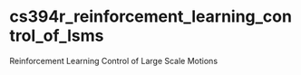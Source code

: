 # cs394r_reinforcement_learning_control_of_lsms
Reinforcement Learning Control of Large Scale Motions

